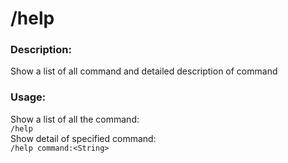# /help

### Description:
Show a list of all command and detailed description of command<br>

### Usage:
Show a list of all the command:<br>
`/help`<br>
Show detail of specified command:<br>
`/help command:<String>`